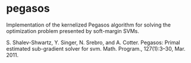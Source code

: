 # pegasos
Implementation of the kernelized Pegasos algorithm for solving the optimization problem presented by soft-margin SVMs. 

S. Shalev-Shwartz, Y. Singer, N. Srebro, and A. Cotter. Pegasos: Primal estimated sub-gradient solver for svm. Math. Program., 127(1):3–30, Mar. 2011.

